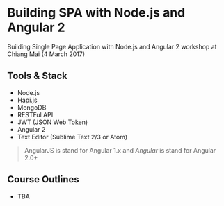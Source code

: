 # Building SPA with Node.js and Angular 2

Building Single Page Application with Node.js and Angular 2 workshop at Chiang Mai (4 March 2017)

## Tools & Stack
- Node.js
- Hapi.js
- MongoDB
- RESTFul API
- JWT (JSON Web Token)
- Angular 2
- Text Editor (Sublime Text 2/3 or Atom)

> AngularJS is stand for Angular 1.x and *Angular* is stand for Angular 2.0+

## Course Outlines
- TBA
